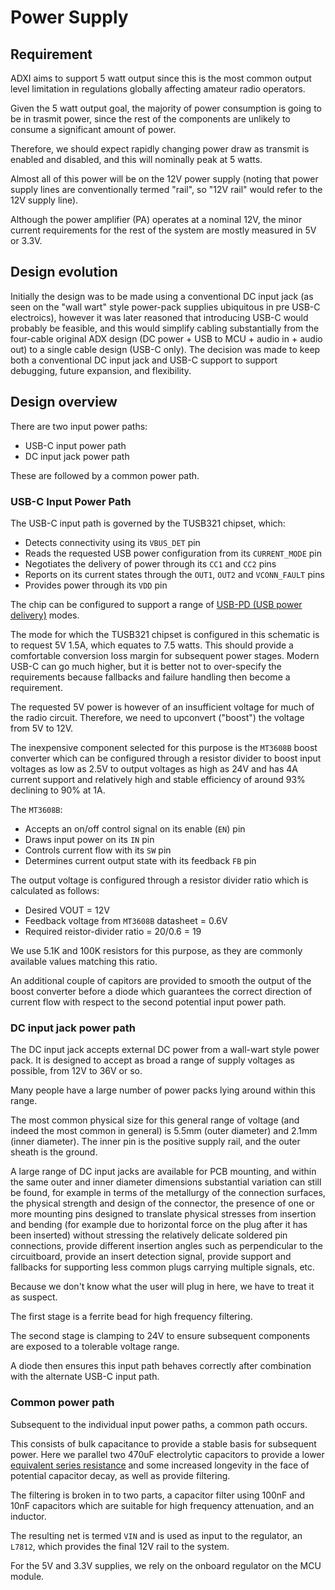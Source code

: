 # Power Supply

## Requirement

ADXI aims to support 5 watt output since this is the most common output level limitation in regulations globally affecting amateur radio operators.

Given the 5 watt output goal, the majority of power consumption is going to be in trasmit power, since the rest of the components are unlikely to consume a significant amount of power.

Therefore, we should expect rapidly changing power draw as transmit is enabled and disabled, and this will nominally peak at 5 watts.

Almost all of this power will be on the 12V power supply (noting that power supply lines are conventionally termed "rail", so "12V rail" would refer to the 12V supply line).

Although the power amplifier (PA) operates at a nominal 12V, the minor current requirements for the rest of the system are mostly measured in 5V or 3.3V.

## Design evolution

Initially the design was to be made using a conventional DC input jack (as seen on the "wall wart" style power-pack supplies ubiquitous in pre USB-C electroics), however it was later reasoned that introducing USB-C would probably be feasible, and this would simplify cabling substantially from the four-cable original ADX design (DC power + USB to MCU + audio in + audio out) to a single cable design (USB-C only). The decision was made to keep both a conventional DC input jack and USB-C support to support debugging, future expansion, and flexibility.

## Design overview

There are two input power paths:

 - USB-C input power path
 - DC input jack power path

These are followed by a common power path.

### USB-C Input Power Path

The USB-C input path is governed by the TUSB321 chipset, which:
 - Detects connectivity using its `VBUS_DET` pin
 - Reads the requested USB power configuration from its `CURRENT_MODE` pin
 - Negotiates the delivery of power through its `CC1` and `CC2` pins
 - Reports on its current states through the `OUT1`, `OUT2` and `VCONN_FAULT` pins
 - Provides power through its `VDD` pin

The chip can be configured to support a range of [USB-PD (USB power delivery)](https://en.wikipedia.org/wiki/USB_hardware#USB_Power_Delivery) modes.

The mode for which the TUSB321 chipset is configured in this schematic is to request 5V 1.5A, which equates to 7.5 watts. This should provide a comfortable conversion loss margin for subsequent power stages. Modern USB-C can go much higher, but it is better not to over-specify the requirements because fallbacks and failure handling then become a requirement.

The requested 5V power is however of an insufficient voltage for much of the radio circuit. Therefore, we need to upconvert ("boost") the voltage from 5V to 12V.

The inexpensive component selected for this purpose is the `MT3608B` boost converter which can be configured through a resistor divider to boost input voltages as low as 2.5V to output voltages as high as 24V and has 4A current support and relatively high and stable efficiency of around 93% declining to 90% at 1A.

The `MT3608B`:
 - Accepts an on/off control signal on its enable (`EN`) pin
 - Draws input power on its `IN` pin
 - Controls current flow with its `SW` pin
 - Determines current output state with its feedback `FB` pin

The output voltage is configured through a resistor divider ratio which is calculated as follows:
 - Desired VOUT = 12V
 - Feedback voltage from `MT3608B` datasheet = 0.6V
 - Required reistor-divider ratio = 20/0.6 = 19

We use 5.1K and 100K resistors for this purpose, as they are commonly available values matching this ratio.

An additional couple of capitors are provided to smooth the output of the boost converter before a diode which guarantees the correct direction of current flow with respect to the second potential input power path.

### DC input jack power path

The DC input jack accepts external DC power from a wall-wart style power pack. It is designed to accept as broad a range of supply voltages as possible, from 12V to 36V or so.

Many people have a large number of power packs lying around within this range.

The most common physical size for this general range of voltage (and indeed the most common in general) is 5.5mm (outer diameter) and 2.1mm (inner diameter). The inner pin is the positive supply rail, and the outer sheath is the ground.

A large range of DC input jacks are available for PCB mounting, and within the same outer and inner diameter dimensions substantial variation can still be found, for example in terms of the metallurgy of the connection surfaces, the physical strength and design of the connector, the presence of one or more mounting pins designed to translate physical stresses from insertion and bending (for example due to horizontal force on the plug after it has been inserted) without stressing the relatively delicate soldered pin connections, provide different insertion angles such as perpendicular to the circuitboard, provide an insert detection signal, provide support and fallbacks for supporting less common plugs carrying multiple signals, etc.

Because we don't know what the user will plug in here, we have to treat it as suspect.

The first stage is a ferrite bead for high frequency filtering.

The second stage is clamping to 24V to ensure subsequent components are exposed to a tolerable voltage range.

A diode then ensures this input path behaves correctly after combination with the alternate USB-C input path.

### Common power path

Subsequent to the individual input power paths, a common path occurs.

This consists of bulk capacitance to provide a stable basis for subsequent power. Here we parallel two 470uF electrolytic capacitors to provide a lower [equivalent series resistance](https://en.wikipedia.org/wiki/Equivalent_series_resistance) and some increased longevity in the face of potential capacitor decay, as well as provide filtering.

The filtering is broken in to two parts, a capacitor filter using 100nF and 10nF capacitors which are suitable for high frequency attenuation, and an inductor.

The resulting net is termed `VIN` and is used as input to the regulator, an `L7812`, which provides the final 12V rail to the system.

For the 5V and 3.3V supplies, we rely on the onboard regulator on the MCU module.
